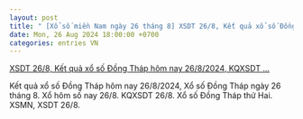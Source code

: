 ```yaml
---
layout: post
title: " [Xổ số miền Nam ngày 26 tháng 8] XSDT 26/8, Kết quả xổ số Đồng Tháp hôm nay 26/8/2024, KQXSDT ..."
date: Mon, 26 Aug 2024 18:00:00 +0700
categories: entries VN
---
```

[XSDT 26/8, Kết quả xổ số Đồng Tháp hôm nay 26/8/2024, KQXSDT ...](https://congthuong.vn/xsdt-268-ket-qua-xo-so-dong-thap-hom-nay-2682024-kqxsdt-thu-hai-ngay-26-thang-8-341404.html)

Kết quả xổ số Đồng Tháp hôm nay 26/8/2024, Xổ số Đồng Tháp ngày 26 tháng 8. Xổ hôm số nay 26/8. KQXSDT 26/8. Xổ số Đồng Tháp thứ Hai. XSMN, XSDT 26/8.

